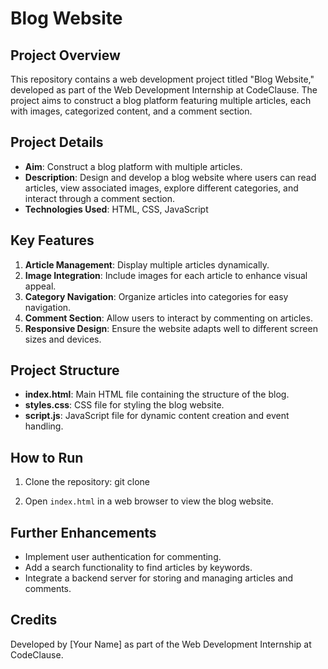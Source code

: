 # Blog Website

## Project Overview
This repository contains a web development project titled "Blog Website," developed as part of the Web Development Internship at CodeClause. The project aims to construct a blog platform featuring multiple articles, each with images, categorized content, and a comment section.

## Project Details
- **Aim**: Construct a blog platform with multiple articles.
- **Description**: Design and develop a blog website where users can read articles, view associated images, explore different categories, and interact through a comment section.
- **Technologies Used**: HTML, CSS, JavaScript

## Key Features
1. **Article Management**: Display multiple articles dynamically.
2. **Image Integration**: Include images for each article to enhance visual appeal.
3. **Category Navigation**: Organize articles into categories for easy navigation.
4. **Comment Section**: Allow users to interact by commenting on articles.
5. **Responsive Design**: Ensure the website adapts well to different screen sizes and devices.

## Project Structure
- **index.html**: Main HTML file containing the structure of the blog.
- **styles.css**: CSS file for styling the blog website.
- **script.js**: JavaScript file for dynamic content creation and event handling.

## How to Run
1. Clone the repository:
git clone <repository-url>

2. Open `index.html` in a web browser to view the blog website.

## Further Enhancements
- Implement user authentication for commenting.
- Add a search functionality to find articles by keywords.
- Integrate a backend server for storing and managing articles and comments.

## Credits
Developed by [Your Name] as part of the Web Development Internship at CodeClause.
